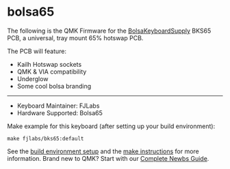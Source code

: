 # bolsa65

The following is the QMK Firmware for the [BolsaKeyboardSupply](https://www.bolsakeyboardsupply.com) BKS65 PCB, a universal, tray mount 65% hotswap PCB. 

The PCB will feature:
* Kailh Hotswap sockets
* QMK & VIA compatibility
* Underglow
* Some cool bolsa branding

---

* Keyboard Maintainer: FJLabs
* Hardware Supported: Bolsa65

Make example for this keyboard (after setting up your build environment):

    make fjlabs/bks65:default

See the [build environment setup](https://docs.qmk.fm/#/getting_started_build_tools) and the [make instructions](https://docs.qmk.fm/#/getting_started_make_guide) for more information. Brand new to QMK? Start with our [Complete Newbs Guide](https://docs.qmk.fm/#/newbs).
